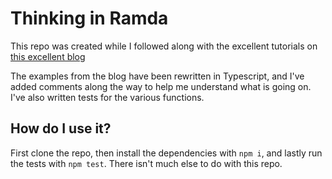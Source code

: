 # Thinking in Ramda

This repo was created while I followed along with the excellent tutorials on [this excellent blog](https://randycoulman.com/blog/categories/thinking-in-ramda/)

The examples from the blog have been rewritten in Typescript, and I've added comments along the way to help me understand what is going on. I've also written tests for the various functions.

## How do I use it?

First clone the repo, then install the dependencies with `npm i`, and lastly run the tests with `npm test`. There isn't much else to do with this repo.
